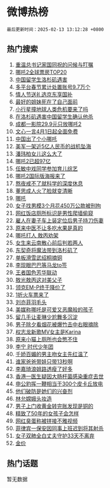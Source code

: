 # 微博热榜

`最后更新时间：2025-02-13 13:12:28 +0800`

## 热门搜索

1. [重温总书记家国同祝的问候与叮嘱](https://m.weibo.cn/search?containerid=100103type%3D1%26t%3D10%26q%3D%23%E9%87%8D%E6%B8%A9%E6%80%BB%E4%B9%A6%E8%AE%B0%E5%AE%B6%E5%9B%BD%E5%90%8C%E7%A5%9D%E7%9A%84%E9%97%AE%E5%80%99%E4%B8%8E%E5%8F%AE%E5%98%B1%23&stream_entry_id=51&isnewpage=1&extparam=seat%3D1%26filter_type%3Drealtimehot%26stream_entry_id%3D51%26c_type%3D51%26pos%3D0%26cate%3D10103%26q%3D%2523%25E9%2587%258D%25E6%25B8%25A9%25E6%2580%25BB%25E4%25B9%25A6%25E8%25AE%25B0%25E5%25AE%25B6%25E5%259B%25BD%25E5%2590%258C%25E7%25A5%259D%25E7%259A%2584%25E9%2597%25AE%25E5%2580%2599%25E4%25B8%258E%25E5%258F%25AE%25E5%2598%25B1%2523%26dgr%3D0%26display_time%3D1739423546%26pre_seqid%3D17394235469560229126958)
1. [哪吒2全球票房TOP20](https://m.weibo.cn/search?containerid=100103type%3D1%26t%3D10%26q%3D%23%E5%93%AA%E5%90%922%E5%85%A8%E7%90%83%E7%A5%A8%E6%88%BFTOP20%23&stream_entry_id=31&isnewpage=1&extparam=seat%3D1%26lcate%3D5001%26band_rank%3D1%26q%3D%2523%25E5%2593%25AA%25E5%2590%25922%25E5%2585%25A8%25E7%2590%2583%25E7%25A5%25A8%25E6%2588%25BFTOP20%2523%26dgr%3D0%26filter_type%3Drealtimehot%26c_type%3D31%26stream_entry_id%3D31%26flag%3D2%26cate%3D5001%26pos%3D0%26realpos%3D1%26display_time%3D1739423546%26pre_seqid%3D17394235469560229126958)
1. [中国留学生洛杉矶遇害](https://m.weibo.cn/search?containerid=100103type%3D1%26t%3D10%26q%3D%23%E4%B8%AD%E5%9B%BD%E7%95%99%E5%AD%A6%E7%94%9F%E6%B4%9B%E6%9D%89%E7%9F%B6%E9%81%87%E5%AE%B3%23&stream_entry_id=31&isnewpage=1&extparam=seat%3D1%26lcate%3D5001%26band_rank%3D2%26q%3D%2523%25E4%25B8%25AD%25E5%259B%25BD%25E7%2595%2599%25E5%25AD%25A6%25E7%2594%259F%25E6%25B4%259B%25E6%259D%2589%25E7%259F%25B6%25E9%2581%2587%25E5%25AE%25B3%2523%26dgr%3D0%26filter_type%3Drealtimehot%26c_type%3D31%26stream_entry_id%3D31%26flag%3D0%26cate%3D5001%26pos%3D1%26realpos%3D2%26display_time%3D1739423546%26pre_seqid%3D17394235469560229126958)
1. [多平台春节累计处置账号9.7万个](https://m.weibo.cn/search?containerid=100103type%3D1%26t%3D10%26q%3D%23%E5%A4%9A%E5%B9%B3%E5%8F%B0%E6%98%A5%E8%8A%82%E7%B4%AF%E8%AE%A1%E5%A4%84%E7%BD%AE%E8%B4%A6%E5%8F%B79.7%E4%B8%87%E4%B8%AA%23&stream_entry_id=31&isnewpage=1&extparam=seat%3D1%26lcate%3D5001%26band_rank%3D3%26q%3D%2523%25E5%25A4%259A%25E5%25B9%25B3%25E5%258F%25B0%25E6%2598%25A5%25E8%258A%2582%25E7%25B4%25AF%25E8%25AE%25A1%25E5%25A4%2584%25E7%25BD%25AE%25E8%25B4%25A6%25E5%258F%25B79.7%25E4%25B8%2587%25E4%25B8%25AA%2523%26dgr%3D0%26filter_type%3Drealtimehot%26c_type%3D31%26stream_entry_id%3D31%26flag%3D1%26cate%3D5001%26pos%3D2%26realpos%3D3%26display_time%3D1739423546%26pre_seqid%3D17394235469560229126958)
1. [情人节送礼选京东享国补](https://m.weibo.cn/search?containerid=100103type%3D1%26t%3D10%26q%3D%23%E6%83%85%E4%BA%BA%E8%8A%82%E9%80%81%E7%A4%BC%E9%80%89%E4%BA%AC%E4%B8%9C%E4%BA%AB%E5%9B%BD%E8%A1%A5%23&stream_entry_id=31&isnewpage=1&extparam=seat%3D1%26lcate%3D5001%26band_rank%3D4%26q%3D%2523%25E6%2583%2585%25E4%25BA%25BA%25E8%258A%2582%25E9%2580%2581%25E7%25A4%25BC%25E9%2580%2589%25E4%25BA%25AC%25E4%25B8%259C%25E4%25BA%25AB%25E5%259B%25BD%25E8%25A1%25A5%2523%26pos%3D3%26filter_type%3Drealtimehot%26adid%3D275921%26c_type%3D31%26stream_entry_id%3D31%26topic_ad%3D1%26cate%3D5001%26is_ad_pos%3D1%26dgr%3D0%26display_time%3D1739423546%26pre_seqid%3D17394235469560229126958)
1. [最好的姐妹死在了自己面前](https://m.weibo.cn/search?containerid=100103type%3D1%26t%3D10%26q%3D%E6%9C%80%E5%A5%BD%E7%9A%84%E5%A7%90%E5%A6%B9%E6%AD%BB%E5%9C%A8%E4%BA%86%E8%87%AA%E5%B7%B1%E9%9D%A2%E5%89%8D&stream_entry_id=31&isnewpage=1&extparam=seat%3D1%26lcate%3D5001%26band_rank%3D4%26q%3D%25E6%259C%2580%25E5%25A5%25BD%25E7%259A%2584%25E5%25A7%2590%25E5%25A6%25B9%25E6%25AD%25BB%25E5%259C%25A8%25E4%25BA%2586%25E8%2587%25AA%25E5%25B7%25B1%25E9%259D%25A2%25E5%2589%258D%26dgr%3D0%26filter_type%3Drealtimehot%26c_type%3D31%26stream_entry_id%3D31%26flag%3D1%26cate%3D5001%26pos%3D4%26realpos%3D4%26display_time%3D1739423546%26pre_seqid%3D17394235469560229126958)
1. [小行星撞地球人类危机要来了吗](https://m.weibo.cn/search?containerid=100103type%3D1%26t%3D10%26q%3D%23%E5%B0%8F%E8%A1%8C%E6%98%9F%E6%92%9E%E5%9C%B0%E7%90%83%E4%BA%BA%E7%B1%BB%E5%8D%B1%E6%9C%BA%E8%A6%81%E6%9D%A5%E4%BA%86%E5%90%97%23&stream_entry_id=31&isnewpage=1&extparam=seat%3D1%26lcate%3D5001%26band_rank%3D5%26q%3D%2523%25E5%25B0%258F%25E8%25A1%258C%25E6%2598%259F%25E6%2592%259E%25E5%259C%25B0%25E7%2590%2583%25E4%25BA%25BA%25E7%25B1%25BB%25E5%258D%25B1%25E6%259C%25BA%25E8%25A6%2581%25E6%259D%25A5%25E4%25BA%2586%25E5%2590%2597%2523%26dgr%3D0%26filter_type%3Drealtimehot%26c_type%3D31%26stream_entry_id%3D31%26flag%3D1%26cate%3D5001%26pos%3D5%26realpos%3D5%26display_time%3D1739423546%26pre_seqid%3D17394235469560229126958)
1. [在洛杉矶遇害中国留学生确认他杀](https://m.weibo.cn/search?containerid=100103type%3D1%26t%3D10%26q%3D%23%E5%9C%A8%E6%B4%9B%E6%9D%89%E7%9F%B6%E9%81%87%E5%AE%B3%E4%B8%AD%E5%9B%BD%E7%95%99%E5%AD%A6%E7%94%9F%E7%A1%AE%E8%AE%A4%E4%BB%96%E6%9D%80%23&stream_entry_id=31&isnewpage=1&extparam=seat%3D1%26lcate%3D5001%26band_rank%3D6%26q%3D%2523%25E5%259C%25A8%25E6%25B4%259B%25E6%259D%2589%25E7%259F%25B6%25E9%2581%2587%25E5%25AE%25B3%25E4%25B8%25AD%25E5%259B%25BD%25E7%2595%2599%25E5%25AD%25A6%25E7%2594%259F%25E7%25A1%25AE%25E8%25AE%25A4%25E4%25BB%2596%25E6%259D%2580%2523%26dgr%3D0%26filter_type%3Drealtimehot%26c_type%3D31%26stream_entry_id%3D31%26flag%3D1%26cate%3D5001%26pos%3D6%26realpos%3D6%26display_time%3D1739423546%26pre_seqid%3D17394235469560229126958)
1. [成都一影院29.9元只放哪吒2](https://m.weibo.cn/search?containerid=100103type%3D1%26t%3D10%26q%3D%23%E6%88%90%E9%83%BD%E4%B8%80%E5%BD%B1%E9%99%A229.9%E5%85%83%E5%8F%AA%E6%94%BE%E5%93%AA%E5%90%922%23&stream_entry_id=31&isnewpage=1&extparam=seat%3D1%26lcate%3D5001%26band_rank%3D7%26q%3D%2523%25E6%2588%2590%25E9%2583%25BD%25E4%25B8%2580%25E5%25BD%25B1%25E9%2599%25A229.9%25E5%2585%2583%25E5%258F%25AA%25E6%2594%25BE%25E5%2593%25AA%25E5%2590%25922%2523%26dgr%3D0%26filter_type%3Drealtimehot%26c_type%3D31%26stream_entry_id%3D31%26flag%3D1%26cate%3D5001%26pos%3D7%26realpos%3D7%26display_time%3D1739423546%26pre_seqid%3D17394235469560229126958)
1. [文心一言4月1日起全面免费](https://m.weibo.cn/search?containerid=100103type%3D1%26t%3D10%26q%3D%23%E6%96%87%E5%BF%83%E4%B8%80%E8%A8%804%E6%9C%881%E6%97%A5%E8%B5%B7%E5%85%A8%E9%9D%A2%E5%85%8D%E8%B4%B9%23&stream_entry_id=31&isnewpage=1&extparam=seat%3D1%26lcate%3D5001%26band_rank%3D8%26q%3D%2523%25E6%2596%2587%25E5%25BF%2583%25E4%25B8%2580%25E8%25A8%25804%25E6%259C%25881%25E6%2597%25A5%25E8%25B5%25B7%25E5%2585%25A8%25E9%259D%25A2%25E5%2585%258D%25E8%25B4%25B9%2523%26dgr%3D0%26filter_type%3Drealtimehot%26c_type%3D31%26stream_entry_id%3D31%26flag%3D0%26cate%3D5001%26pos%3D8%26realpos%3D8%26display_time%3D1739423546%26pre_seqid%3D17394235469560229126958)
1. [中国出了个小哪吒](https://m.weibo.cn/search?containerid=100103type%3D1%26t%3D10%26q%3D%23%E4%B8%AD%E5%9B%BD%E5%87%BA%E4%BA%86%E4%B8%AA%E5%B0%8F%E5%93%AA%E5%90%92%23&stream_entry_id=31&isnewpage=1&extparam=seat%3D1%26lcate%3D5001%26band_rank%3D9%26q%3D%2523%25E4%25B8%25AD%25E5%259B%25BD%25E5%2587%25BA%25E4%25BA%2586%25E4%25B8%25AA%25E5%25B0%258F%25E5%2593%25AA%25E5%2590%2592%2523%26dgr%3D0%26filter_type%3Drealtimehot%26c_type%3D31%26stream_entry_id%3D31%26flag%3D1%26cate%3D5001%26pos%3D9%26realpos%3D9%26display_time%3D1739423546%26pre_seqid%3D17394235469560229126958)
1. [美军一架近5亿人民币的战机坠海](https://m.weibo.cn/search?containerid=100103type%3D1%26t%3D10%26q%3D%23%E7%BE%8E%E5%86%9B%E4%B8%80%E6%9E%B6%E8%BF%915%E4%BA%BF%E4%BA%BA%E6%B0%91%E5%B8%81%E7%9A%84%E6%88%98%E6%9C%BA%E5%9D%A0%E6%B5%B7%23&stream_entry_id=31&isnewpage=1&extparam=seat%3D1%26lcate%3D5001%26band_rank%3D10%26q%3D%2523%25E7%25BE%258E%25E5%2586%259B%25E4%25B8%2580%25E6%259E%25B6%25E8%25BF%25915%25E4%25BA%25BF%25E4%25BA%25BA%25E6%25B0%2591%25E5%25B8%2581%25E7%259A%2584%25E6%2588%2598%25E6%259C%25BA%25E5%259D%25A0%25E6%25B5%25B7%2523%26dgr%3D0%26filter_type%3Drealtimehot%26c_type%3D31%26stream_entry_id%3D31%26flag%3D0%26cate%3D5001%26pos%3D10%26realpos%3D10%26display_time%3D1739423546%26pre_seqid%3D17394235469560229126958)
1. [潘玮柏女儿这么大了](https://m.weibo.cn/search?containerid=100103type%3D1%26t%3D10%26q%3D%23%E6%BD%98%E7%8E%AE%E6%9F%8F%E5%A5%B3%E5%84%BF%E8%BF%99%E4%B9%88%E5%A4%A7%E4%BA%86%23&stream_entry_id=31&isnewpage=1&extparam=seat%3D1%26lcate%3D5001%26band_rank%3D11%26q%3D%2523%25E6%25BD%2598%25E7%258E%25AE%25E6%259F%258F%25E5%25A5%25B3%25E5%2584%25BF%25E8%25BF%2599%25E4%25B9%2588%25E5%25A4%25A7%25E4%25BA%2586%2523%26dgr%3D0%26filter_type%3Drealtimehot%26c_type%3D31%26stream_entry_id%3D31%26flag%3D2%26cate%3D5001%26pos%3D11%26realpos%3D11%26display_time%3D1739423546%26pre_seqid%3D17394235469560229126958)
1. [哪吒2已超97亿](https://m.weibo.cn/search?containerid=100103type%3D1%26t%3D10%26q%3D%23%E5%93%AA%E5%90%922%E5%B7%B2%E8%B6%8597%E4%BA%BF%23&stream_entry_id=31&isnewpage=1&extparam=seat%3D1%26lcate%3D5001%26band_rank%3D12%26q%3D%2523%25E5%2593%25AA%25E5%2590%25922%25E5%25B7%25B2%25E8%25B6%258597%25E4%25BA%25BF%2523%26dgr%3D0%26filter_type%3Drealtimehot%26c_type%3D31%26stream_entry_id%3D31%26flag%3D0%26cate%3D5001%26pos%3D12%26realpos%3D12%26display_time%3D1739423546%26pre_seqid%3D17394235469560229126958)
1. [任敏中戏同学参加育儿综艺](https://m.weibo.cn/search?containerid=100103type%3D1%26t%3D10%26q%3D%E4%BB%BB%E6%95%8F%E4%B8%AD%E6%88%8F%E5%90%8C%E5%AD%A6%E5%8F%82%E5%8A%A0%E8%82%B2%E5%84%BF%E7%BB%BC%E8%89%BA&stream_entry_id=31&isnewpage=1&extparam=seat%3D1%26lcate%3D5001%26band_rank%3D13%26q%3D%25E4%25BB%25BB%25E6%2595%258F%25E4%25B8%25AD%25E6%2588%258F%25E5%2590%258C%25E5%25AD%25A6%25E5%258F%2582%25E5%258A%25A0%25E8%2582%25B2%25E5%2584%25BF%25E7%25BB%25BC%25E8%2589%25BA%26dgr%3D0%26filter_type%3Drealtimehot%26c_type%3D31%26stream_entry_id%3D31%26flag%3D0%26cate%3D5001%26pos%3D13%26realpos%3D13%26display_time%3D1739423546%26pre_seqid%3D17394235469560229126958)
1. [哪吒2国际版海报来了](https://m.weibo.cn/search?containerid=100103type%3D1%26t%3D10%26q%3D%23%E5%93%AA%E5%90%922%E5%9B%BD%E9%99%85%E7%89%88%E6%B5%B7%E6%8A%A5%E6%9D%A5%E4%BA%86%23&stream_entry_id=31&isnewpage=1&extparam=seat%3D1%26lcate%3D5001%26band_rank%3D14%26q%3D%2523%25E5%2593%25AA%25E5%2590%25922%25E5%259B%25BD%25E9%2599%2585%25E7%2589%2588%25E6%25B5%25B7%25E6%258A%25A5%25E6%259D%25A5%25E4%25BA%2586%2523%26dgr%3D0%26filter_type%3Drealtimehot%26c_type%3D31%26stream_entry_id%3D31%26flag%3D0%26cate%3D5001%26pos%3D14%26realpos%3D14%26display_time%3D1739423546%26pre_seqid%3D17394235469560229126958)
1. [熬夜戒不了就科学的深度休息](https://m.weibo.cn/search?containerid=100103type%3D1%26t%3D10%26q%3D%23%E7%86%AC%E5%A4%9C%E6%88%92%E4%B8%8D%E4%BA%86%E5%B0%B1%E7%A7%91%E5%AD%A6%E7%9A%84%E6%B7%B1%E5%BA%A6%E4%BC%91%E6%81%AF%23&stream_entry_id=31&isnewpage=1&extparam=seat%3D1%26lcate%3D5001%26band_rank%3D15%26q%3D%2523%25E7%2586%25AC%25E5%25A4%259C%25E6%2588%2592%25E4%25B8%258D%25E4%25BA%2586%25E5%25B0%25B1%25E7%25A7%2591%25E5%25AD%25A6%25E7%259A%2584%25E6%25B7%25B1%25E5%25BA%25A6%25E4%25BC%2591%25E6%2581%25AF%2523%26dgr%3D0%26filter_type%3Drealtimehot%26c_type%3D31%26stream_entry_id%3D31%26flag%3D1%26cate%3D5001%26pos%3D15%26realpos%3D15%26display_time%3D1739423546%26pre_seqid%3D17394235469560229126958)
1. [董思成人火了脸就变清晰](https://m.weibo.cn/search?containerid=100103type%3D1%26t%3D10%26q%3D%23%E8%91%A3%E6%80%9D%E6%88%90%E4%BA%BA%E7%81%AB%E4%BA%86%E8%84%B8%E5%B0%B1%E5%8F%98%E6%B8%85%E6%99%B0%23&stream_entry_id=31&isnewpage=1&extparam=seat%3D1%26lcate%3D5001%26band_rank%3D16%26q%3D%2523%25E8%2591%25A3%25E6%2580%259D%25E6%2588%2590%25E4%25BA%25BA%25E7%2581%25AB%25E4%25BA%2586%25E8%2584%25B8%25E5%25B0%25B1%25E5%258F%2598%25E6%25B8%2585%25E6%2599%25B0%2523%26dgr%3D0%26filter_type%3Drealtimehot%26c_type%3D31%26stream_entry_id%3D31%26flag%3D1%26cate%3D5001%26pos%3D16%26realpos%3D16%26display_time%3D1739423546%26pre_seqid%3D17394235469560229126958)
1. [哪吒](https://m.weibo.cn/search?containerid=100103type%3D1%26t%3D10%26q%3D%E5%93%AA%E5%90%92&stream_entry_id=31&isnewpage=1&extparam=seat%3D1%26lcate%3D5001%26band_rank%3D17%26q%3D%25E5%2593%25AA%25E5%2590%2592%26dgr%3D0%26filter_type%3Drealtimehot%26c_type%3D31%26stream_entry_id%3D31%26flag%3D0%26cate%3D5001%26pos%3D17%26realpos%3D17%26display_time%3D1739423546%26pre_seqid%3D17394235469560229126958)
1. [女子找男模3个月花450万公款被刑拘](https://m.weibo.cn/search?containerid=100103type%3D1%26t%3D10%26q%3D%23%E5%A5%B3%E5%AD%90%E6%89%BE%E7%94%B7%E6%A8%A13%E4%B8%AA%E6%9C%88%E8%8A%B1450%E4%B8%87%E5%85%AC%E6%AC%BE%E8%A2%AB%E5%88%91%E6%8B%98%23&stream_entry_id=31&isnewpage=1&extparam=seat%3D1%26lcate%3D5001%26band_rank%3D18%26q%3D%2523%25E5%25A5%25B3%25E5%25AD%2590%25E6%2589%25BE%25E7%2594%25B7%25E6%25A8%25A13%25E4%25B8%25AA%25E6%259C%2588%25E8%258A%25B1450%25E4%25B8%2587%25E5%2585%25AC%25E6%25AC%25BE%25E8%25A2%25AB%25E5%2588%2591%25E6%258B%2598%2523%26dgr%3D0%26filter_type%3Drealtimehot%26c_type%3D31%26stream_entry_id%3D31%26flag%3D0%26cate%3D5001%26pos%3D18%26realpos%3D18%26display_time%3D1739423546%26pre_seqid%3D17394235469560229126958)
1. [网红饭店厕所标识是男性爬墙偷窥](https://m.weibo.cn/search?containerid=100103type%3D1%26t%3D10%26q%3D%23%E7%BD%91%E7%BA%A2%E9%A5%AD%E5%BA%97%E5%8E%95%E6%89%80%E6%A0%87%E8%AF%86%E6%98%AF%E7%94%B7%E6%80%A7%E7%88%AC%E5%A2%99%E5%81%B7%E7%AA%A5%23&stream_entry_id=31&isnewpage=1&extparam=seat%3D1%26lcate%3D5001%26band_rank%3D19%26q%3D%2523%25E7%25BD%2591%25E7%25BA%25A2%25E9%25A5%25AD%25E5%25BA%2597%25E5%258E%2595%25E6%2589%2580%25E6%25A0%2587%25E8%25AF%2586%25E6%2598%25AF%25E7%2594%25B7%25E6%2580%25A7%25E7%2588%25AC%25E5%25A2%2599%25E5%2581%25B7%25E7%25AA%25A5%2523%26dgr%3D0%26filter_type%3Drealtimehot%26c_type%3D31%26stream_entry_id%3D31%26flag%3D1%26cate%3D5001%26pos%3D19%26realpos%3D19%26display_time%3D1739423546%26pre_seqid%3D17394235469560229126958)
1. [雇人在妻子车上装定位后男子持刀伤妻](https://m.weibo.cn/search?containerid=100103type%3D1%26t%3D10%26q%3D%23%E9%9B%87%E4%BA%BA%E5%9C%A8%E5%A6%BB%E5%AD%90%E8%BD%A6%E4%B8%8A%E8%A3%85%E5%AE%9A%E4%BD%8D%E5%90%8E%E7%94%B7%E5%AD%90%E6%8C%81%E5%88%80%E4%BC%A4%E5%A6%BB%23&stream_entry_id=31&isnewpage=1&extparam=seat%3D1%26lcate%3D5001%26band_rank%3D20%26q%3D%2523%25E9%259B%2587%25E4%25BA%25BA%25E5%259C%25A8%25E5%25A6%25BB%25E5%25AD%2590%25E8%25BD%25A6%25E4%25B8%258A%25E8%25A3%2585%25E5%25AE%259A%25E4%25BD%258D%25E5%2590%258E%25E7%2594%25B7%25E5%25AD%2590%25E6%258C%2581%25E5%2588%2580%25E4%25BC%25A4%25E5%25A6%25BB%2523%26dgr%3D0%26filter_type%3Drealtimehot%26c_type%3D31%26stream_entry_id%3D31%26flag%3D1%26cate%3D5001%26pos%3D20%26realpos%3D20%26display_time%3D1739423546%26pre_seqid%3D17394235469560229126958)
1. [原来中医不让多吃水果是真的](https://m.weibo.cn/search?containerid=100103type%3D1%26t%3D10%26q%3D%23%E5%8E%9F%E6%9D%A5%E4%B8%AD%E5%8C%BB%E4%B8%8D%E8%AE%A9%E5%A4%9A%E5%90%83%E6%B0%B4%E6%9E%9C%E6%98%AF%E7%9C%9F%E7%9A%84%23&stream_entry_id=31&isnewpage=1&extparam=seat%3D1%26lcate%3D5001%26band_rank%3D21%26q%3D%2523%25E5%258E%259F%25E6%259D%25A5%25E4%25B8%25AD%25E5%258C%25BB%25E4%25B8%258D%25E8%25AE%25A9%25E5%25A4%259A%25E5%2590%2583%25E6%25B0%25B4%25E6%259E%259C%25E6%2598%25AF%25E7%259C%259F%25E7%259A%2584%2523%26dgr%3D0%26filter_type%3Drealtimehot%26c_type%3D31%26stream_entry_id%3D31%26flag%3D0%26cate%3D5001%26pos%3D21%26realpos%3D21%26display_time%3D1739423546%26pre_seqid%3D17394235469560229126958)
1. [哪吒打人 敖丙劝架](https://m.weibo.cn/search?containerid=100103type%3D1%26t%3D10%26q%3D%E5%93%AA%E5%90%92%E6%89%93%E4%BA%BA+%E6%95%96%E4%B8%99%E5%8A%9D%E6%9E%B6&stream_entry_id=31&isnewpage=1&extparam=seat%3D1%26lcate%3D5001%26band_rank%3D22%26q%3D%25E5%2593%25AA%25E5%2590%2592%25E6%2589%2593%25E4%25BA%25BA%2520%25E6%2595%2596%25E4%25B8%2599%25E5%258A%259D%25E6%259E%25B6%26dgr%3D0%26filter_type%3Drealtimehot%26c_type%3D31%26stream_entry_id%3D31%26flag%3D0%26cate%3D5001%26pos%3D22%26realpos%3D22%26display_time%3D1739423546%26pre_seqid%3D17394235469560229126958)
1. [女生来云南散心前后判若两人](https://m.weibo.cn/search?containerid=100103type%3D1%26t%3D10%26q%3D%23%E5%A5%B3%E7%94%9F%E6%9D%A5%E4%BA%91%E5%8D%97%E6%95%A3%E5%BF%83%E5%89%8D%E5%90%8E%E5%88%A4%E8%8B%A5%E4%B8%A4%E4%BA%BA%23&stream_entry_id=31&isnewpage=1&extparam=seat%3D1%26lcate%3D5001%26band_rank%3D23%26q%3D%2523%25E5%25A5%25B3%25E7%2594%259F%25E6%259D%25A5%25E4%25BA%2591%25E5%258D%2597%25E6%2595%25A3%25E5%25BF%2583%25E5%2589%258D%25E5%2590%258E%25E5%2588%25A4%25E8%258B%25A5%25E4%25B8%25A4%25E4%25BA%25BA%2523%26dgr%3D0%26filter_type%3Drealtimehot%26c_type%3D31%26stream_entry_id%3D31%26flag%3D0%26cate%3D5001%26pos%3D23%26realpos%3D23%26display_time%3D1739423546%26pre_seqid%3D17394235469560229126958)
1. [东契奇将魔法带到洛杉矶了](https://m.weibo.cn/search?containerid=100103type%3D1%26t%3D10%26q%3D%23%E4%B8%9C%E5%A5%91%E5%A5%87%E5%B0%86%E9%AD%94%E6%B3%95%E5%B8%A6%E5%88%B0%E6%B4%9B%E6%9D%89%E7%9F%B6%E4%BA%86%23&stream_entry_id=31&isnewpage=1&extparam=seat%3D1%26lcate%3D5001%26band_rank%3D24%26q%3D%2523%25E4%25B8%259C%25E5%25A5%2591%25E5%25A5%2587%25E5%25B0%2586%25E9%25AD%2594%25E6%25B3%2595%25E5%25B8%25A6%25E5%2588%25B0%25E6%25B4%259B%25E6%259D%2589%25E7%259F%25B6%25E4%25BA%2586%2523%26dgr%3D0%26filter_type%3Drealtimehot%26c_type%3D31%26stream_entry_id%3D31%26flag%3D1%26cate%3D5001%26pos%3D24%26realpos%3D24%26display_time%3D1739423546%26pre_seqid%3D17394235469560229126958)
1. [单板滑雪武绍桐摘铜](https://m.weibo.cn/search?containerid=100103type%3D1%26t%3D10%26q%3D%E5%8D%95%E6%9D%BF%E6%BB%91%E9%9B%AA%E6%AD%A6%E7%BB%8D%E6%A1%90%E6%91%98%E9%93%9C&stream_entry_id=31&isnewpage=1&extparam=seat%3D1%26lcate%3D5001%26band_rank%3D25%26q%3D%25E5%258D%2595%25E6%259D%25BF%25E6%25BB%2591%25E9%259B%25AA%25E6%25AD%25A6%25E7%25BB%258D%25E6%25A1%2590%25E6%2591%2598%25E9%2593%259C%26dgr%3D0%26filter_type%3Drealtimehot%26c_type%3D31%26stream_entry_id%3D31%26flag%3D1%26cate%3D5001%26pos%3D25%26realpos%3D25%26display_time%3D1739423546%26pre_seqid%3D17394235469560229126958)
1. [李现眼巴巴等马龙to签](https://m.weibo.cn/search?containerid=100103type%3D1%26t%3D10%26q%3D%23%E6%9D%8E%E7%8E%B0%E7%9C%BC%E5%B7%B4%E5%B7%B4%E7%AD%89%E9%A9%AC%E9%BE%99to%E7%AD%BE%23&stream_entry_id=31&isnewpage=1&extparam=seat%3D1%26lcate%3D5001%26band_rank%3D26%26q%3D%2523%25E6%259D%258E%25E7%258E%25B0%25E7%259C%25BC%25E5%25B7%25B4%25E5%25B7%25B4%25E7%25AD%2589%25E9%25A9%25AC%25E9%25BE%2599to%25E7%25AD%25BE%2523%26dgr%3D0%26filter_type%3Drealtimehot%26c_type%3D31%26stream_entry_id%3D31%26flag%3D1%26cate%3D5001%26pos%3D26%26realpos%3D26%26display_time%3D1739423546%26pre_seqid%3D17394235469560229126958)
1. [王者国色芳华联动](https://m.weibo.cn/search?containerid=100103type%3D1%26t%3D10%26q%3D%23%E7%8E%8B%E8%80%85%E5%9B%BD%E8%89%B2%E8%8A%B3%E5%8D%8E%E8%81%94%E5%8A%A8%23&stream_entry_id=31&isnewpage=1&extparam=seat%3D1%26lcate%3D5001%26band_rank%3D27%26q%3D%2523%25E7%258E%258B%25E8%2580%2585%25E5%259B%25BD%25E8%2589%25B2%25E8%258A%25B3%25E5%258D%258E%25E8%2581%2594%25E5%258A%25A8%2523%26dgr%3D0%26filter_type%3Drealtimehot%26c_type%3D31%26stream_entry_id%3D31%26flag%3D1%26cate%3D5001%26pos%3D27%26realpos%3D27%26display_time%3D1739423546%26pre_seqid%3D17394235469560229126958)
1. [敖光敖丙这对美父子](https://m.weibo.cn/search?containerid=100103type%3D1%26t%3D10%26q%3D%E6%95%96%E5%85%89%E6%95%96%E4%B8%99%E8%BF%99%E5%AF%B9%E7%BE%8E%E7%88%B6%E5%AD%90&stream_entry_id=31&isnewpage=1&extparam=seat%3D1%26lcate%3D5001%26band_rank%3D28%26q%3D%25E6%2595%2596%25E5%2585%2589%25E6%2595%2596%25E4%25B8%2599%25E8%25BF%2599%25E5%25AF%25B9%25E7%25BE%258E%25E7%2588%25B6%25E5%25AD%2590%26dgr%3D0%26filter_type%3Drealtimehot%26c_type%3D31%26stream_entry_id%3D31%26flag%3D1%26cate%3D5001%26pos%3D28%26realpos%3D28%26display_time%3D1739423546%26pre_seqid%3D17394235469560229126958)
1. [领克EM-P终于降价了](https://m.weibo.cn/search?containerid=100103type%3D1%26t%3D10%26q%3D%23%E9%A2%86%E5%85%8BEM-P%E7%BB%88%E4%BA%8E%E9%99%8D%E4%BB%B7%E4%BA%86%23&stream_entry_id=31&isnewpage=1&extparam=seat%3D1%26lcate%3D5001%26band_rank%3D29%26q%3D%2523%25E9%25A2%2586%25E5%2585%258BEM-P%25E7%25BB%2588%25E4%25BA%258E%25E9%2599%258D%25E4%25BB%25B7%25E4%25BA%2586%2523%26dgr%3D0%26filter_type%3Drealtimehot%26adid%3D275967%26c_type%3D31%26pos%3D29%26flag%3D1%26cate%3D5001%26stream_entry_id%3D31%26realpos%3D29%26display_time%3D1739423546%26pre_seqid%3D17394235469560229126958)
1. [1折火车票来了](https://m.weibo.cn/search?containerid=100103type%3D1%26t%3D10%26q%3D%231%E6%8A%98%E7%81%AB%E8%BD%A6%E7%A5%A8%E6%9D%A5%E4%BA%86%23&stream_entry_id=31&isnewpage=1&extparam=seat%3D1%26lcate%3D5001%26band_rank%3D30%26q%3D%25231%25E6%258A%2598%25E7%2581%25AB%25E8%25BD%25A6%25E7%25A5%25A8%25E6%259D%25A5%25E4%25BA%2586%2523%26dgr%3D0%26filter_type%3Drealtimehot%26c_type%3D31%26stream_entry_id%3D31%26flag%3D0%26cate%3D5001%26pos%3D30%26realpos%3D30%26display_time%3D1739423546%26pre_seqid%3D17394235469560229126958)
1. [刘亦菲羽毛头](https://m.weibo.cn/search?containerid=100103type%3D1%26t%3D10%26q%3D%23%E5%88%98%E4%BA%A6%E8%8F%B2%E7%BE%BD%E6%AF%9B%E5%A4%B4%23&stream_entry_id=31&isnewpage=1&extparam=seat%3D1%26lcate%3D5001%26band_rank%3D31%26q%3D%2523%25E5%2588%2598%25E4%25BA%25A6%25E8%258F%25B2%25E7%25BE%25BD%25E6%25AF%259B%25E5%25A4%25B4%2523%26dgr%3D0%26filter_type%3Drealtimehot%26c_type%3D31%26stream_entry_id%3D31%26flag%3D1%26cate%3D5001%26pos%3D31%26realpos%3D31%26display_time%3D1739423546%26pre_seqid%3D17394235469560229126958)
1. [美媒称哪吒是可爱又恶魔般的孩子](https://m.weibo.cn/search?containerid=100103type%3D1%26t%3D10%26q%3D%23%E7%BE%8E%E5%AA%92%E7%A7%B0%E5%93%AA%E5%90%92%E6%98%AF%E5%8F%AF%E7%88%B1%E5%8F%88%E6%81%B6%E9%AD%94%E8%88%AC%E7%9A%84%E5%AD%A9%E5%AD%90%23&stream_entry_id=31&isnewpage=1&extparam=seat%3D1%26lcate%3D5001%26band_rank%3D32%26q%3D%2523%25E7%25BE%258E%25E5%25AA%2592%25E7%25A7%25B0%25E5%2593%25AA%25E5%2590%2592%25E6%2598%25AF%25E5%258F%25AF%25E7%2588%25B1%25E5%258F%2588%25E6%2581%25B6%25E9%25AD%2594%25E8%2588%25AC%25E7%259A%2584%25E5%25AD%25A9%25E5%25AD%2590%2523%26dgr%3D0%26filter_type%3Drealtimehot%26c_type%3D31%26stream_entry_id%3D31%26flag%3D1%26cate%3D5001%26pos%3D32%26realpos%3D32%26display_time%3D1739423546%26pre_seqid%3D17394235469560229126958)
1. [留几手让麦琳少尬舞多沉淀](https://m.weibo.cn/search?containerid=100103type%3D1%26t%3D10%26q%3D%23%E7%95%99%E5%87%A0%E6%89%8B%E8%AE%A9%E9%BA%A6%E7%90%B3%E5%B0%91%E5%B0%AC%E8%88%9E%E5%A4%9A%E6%B2%89%E6%B7%80%23&stream_entry_id=31&isnewpage=1&extparam=seat%3D1%26lcate%3D5001%26band_rank%3D33%26q%3D%2523%25E7%2595%2599%25E5%2587%25A0%25E6%2589%258B%25E8%25AE%25A9%25E9%25BA%25A6%25E7%2590%25B3%25E5%25B0%2591%25E5%25B0%25AC%25E8%2588%259E%25E5%25A4%259A%25E6%25B2%2589%25E6%25B7%2580%2523%26dgr%3D0%26filter_type%3Drealtimehot%26c_type%3D31%26stream_entry_id%3D31%26flag%3D1%26cate%3D5001%26pos%3D33%26realpos%3D33%26display_time%3D1739423546%26pre_seqid%3D17394235469560229126958)
1. [男子除夕看烟花被爆竹击中右眼摘除](https://m.weibo.cn/search?containerid=100103type%3D1%26t%3D10%26q%3D%23%E7%94%B7%E5%AD%90%E9%99%A4%E5%A4%95%E7%9C%8B%E7%83%9F%E8%8A%B1%E8%A2%AB%E7%88%86%E7%AB%B9%E5%87%BB%E4%B8%AD%E5%8F%B3%E7%9C%BC%E6%91%98%E9%99%A4%23&stream_entry_id=31&isnewpage=1&extparam=seat%3D1%26lcate%3D5001%26band_rank%3D34%26q%3D%2523%25E7%2594%25B7%25E5%25AD%2590%25E9%2599%25A4%25E5%25A4%2595%25E7%259C%258B%25E7%2583%259F%25E8%258A%25B1%25E8%25A2%25AB%25E7%2588%2586%25E7%25AB%25B9%25E5%2587%25BB%25E4%25B8%25AD%25E5%258F%25B3%25E7%259C%25BC%25E6%2591%2598%25E9%2599%25A4%2523%26dgr%3D0%26filter_type%3Drealtimehot%26c_type%3D31%26stream_entry_id%3D31%26flag%3D0%26cate%3D5001%26pos%3D34%26realpos%3D34%26display_time%3D1739423546%26pre_seqid%3D17394235469560229126958)
1. [权志龙新歌MV女主是Karina](https://m.weibo.cn/search?containerid=100103type%3D1%26t%3D10%26q%3D%23%E6%9D%83%E5%BF%97%E9%BE%99%E6%96%B0%E6%AD%8CMV%E5%A5%B3%E4%B8%BB%E6%98%AFKarina%23&stream_entry_id=31&isnewpage=1&extparam=seat%3D1%26lcate%3D5001%26band_rank%3D35%26q%3D%2523%25E6%259D%2583%25E5%25BF%2597%25E9%25BE%2599%25E6%2596%25B0%25E6%25AD%258CMV%25E5%25A5%25B3%25E4%25B8%25BB%25E6%2598%25AFKarina%2523%26dgr%3D0%26filter_type%3Drealtimehot%26c_type%3D31%26stream_entry_id%3D31%26flag%3D1%26cate%3D5001%26pos%3D35%26realpos%3D35%26display_time%3D1739423546%26pre_seqid%3D17394235469560229126958)
1. [原来小猫上厕所也会憋不住](https://m.weibo.cn/search?containerid=100103type%3D1%26t%3D10%26q%3D%E5%8E%9F%E6%9D%A5%E5%B0%8F%E7%8C%AB%E4%B8%8A%E5%8E%95%E6%89%80%E4%B9%9F%E4%BC%9A%E6%86%8B%E4%B8%8D%E4%BD%8F&stream_entry_id=31&isnewpage=1&extparam=seat%3D1%26lcate%3D5001%26band_rank%3D36%26q%3D%25E5%258E%259F%25E6%259D%25A5%25E5%25B0%258F%25E7%258C%25AB%25E4%25B8%258A%25E5%258E%2595%25E6%2589%2580%25E4%25B9%259F%25E4%25BC%259A%25E6%2586%258B%25E4%25B8%258D%25E4%25BD%258F%26dgr%3D0%26filter_type%3Drealtimehot%26c_type%3D31%26stream_entry_id%3D31%26flag%3D1%26cate%3D5001%26pos%3D36%26realpos%3D36%26display_time%3D1739423546%26pre_seqid%3D17394235469560229126958)
1. [李宁 时代少年团](https://m.weibo.cn/search?containerid=100103type%3D1%26t%3D10%26q%3D%E6%9D%8E%E5%AE%81+%E6%97%B6%E4%BB%A3%E5%B0%91%E5%B9%B4%E5%9B%A2&stream_entry_id=31&isnewpage=1&extparam=seat%3D1%26lcate%3D5001%26band_rank%3D37%26q%3D%25E6%259D%258E%25E5%25AE%2581%2520%25E6%2597%25B6%25E4%25BB%25A3%25E5%25B0%2591%25E5%25B9%25B4%25E5%259B%25A2%26dgr%3D0%26filter_type%3Drealtimehot%26c_type%3D31%26stream_entry_id%3D31%26flag%3D1%26cate%3D5001%26pos%3D37%26realpos%3D37%26display_time%3D1739423546%26pre_seqid%3D17394235469560229126958)
1. [千娇百媚的男主吻女主先红温了](https://m.weibo.cn/search?containerid=100103type%3D1%26t%3D10%26q%3D%E5%8D%83%E5%A8%87%E7%99%BE%E5%AA%9A%E7%9A%84%E7%94%B7%E4%B8%BB%E5%90%BB%E5%A5%B3%E4%B8%BB%E5%85%88%E7%BA%A2%E6%B8%A9%E4%BA%86&stream_entry_id=31&isnewpage=1&extparam=seat%3D1%26lcate%3D5001%26band_rank%3D38%26q%3D%25E5%258D%2583%25E5%25A8%2587%25E7%2599%25BE%25E5%25AA%259A%25E7%259A%2584%25E7%2594%25B7%25E4%25B8%25BB%25E5%2590%25BB%25E5%25A5%25B3%25E4%25B8%25BB%25E5%2585%2588%25E7%25BA%25A2%25E6%25B8%25A9%25E4%25BA%2586%26dgr%3D0%26filter_type%3Drealtimehot%26c_type%3D31%26stream_entry_id%3D31%26flag%3D1%26cate%3D5001%26pos%3D38%26realpos%3D38%26display_time%3D1739423546%26pre_seqid%3D17394235469560229126958)
1. [谁家爸爸带娃只带13秒啊](https://m.weibo.cn/search?containerid=100103type%3D1%26t%3D10%26q%3D%E8%B0%81%E5%AE%B6%E7%88%B8%E7%88%B8%E5%B8%A6%E5%A8%83%E5%8F%AA%E5%B8%A613%E7%A7%92%E5%95%8A&stream_entry_id=31&isnewpage=1&extparam=seat%3D1%26lcate%3D5001%26band_rank%3D39%26q%3D%25E8%25B0%2581%25E5%25AE%25B6%25E7%2588%25B8%25E7%2588%25B8%25E5%25B8%25A6%25E5%25A8%2583%25E5%258F%25AA%25E5%25B8%25A613%25E7%25A7%2592%25E5%2595%258A%26dgr%3D0%26filter_type%3Drealtimehot%26c_type%3D31%26stream_entry_id%3D31%26flag%3D1%26cate%3D5001%26pos%3D39%26realpos%3D39%26display_time%3D1739423546%26pre_seqid%3D17394235469560229126958)
1. [李嘉琦浪姐路透瘦了好多](https://m.weibo.cn/search?containerid=100103type%3D1%26t%3D10%26q%3D%E6%9D%8E%E5%98%89%E7%90%A6%E6%B5%AA%E5%A7%90%E8%B7%AF%E9%80%8F%E7%98%A6%E4%BA%86%E5%A5%BD%E5%A4%9A&stream_entry_id=31&isnewpage=1&extparam=seat%3D1%26lcate%3D5001%26band_rank%3D40%26q%3D%25E6%259D%258E%25E5%2598%2589%25E7%2590%25A6%25E6%25B5%25AA%25E5%25A7%2590%25E8%25B7%25AF%25E9%2580%258F%25E7%2598%25A6%25E4%25BA%2586%25E5%25A5%25BD%25E5%25A4%259A%26dgr%3D0%26filter_type%3Drealtimehot%26c_type%3D31%26stream_entry_id%3D31%26flag%3D0%26cate%3D5001%26pos%3D40%26realpos%3D40%26display_time%3D1739423546%26pre_seqid%3D17394235469560229126958)
1. [香港一医生疑因大肠杆菌感染重症去世](https://m.weibo.cn/search?containerid=100103type%3D1%26t%3D10%26q%3D%23%E9%A6%99%E6%B8%AF%E4%B8%80%E5%8C%BB%E7%94%9F%E7%96%91%E5%9B%A0%E5%A4%A7%E8%82%A0%E6%9D%86%E8%8F%8C%E6%84%9F%E6%9F%93%E9%87%8D%E7%97%87%E5%8E%BB%E4%B8%96%23&stream_entry_id=31&isnewpage=1&extparam=seat%3D1%26lcate%3D5001%26band_rank%3D41%26q%3D%2523%25E9%25A6%2599%25E6%25B8%25AF%25E4%25B8%2580%25E5%258C%25BB%25E7%2594%259F%25E7%2596%2591%25E5%259B%25A0%25E5%25A4%25A7%25E8%2582%25A0%25E6%259D%2586%25E8%258F%258C%25E6%2584%259F%25E6%259F%2593%25E9%2587%258D%25E7%2597%2587%25E5%258E%25BB%25E4%25B8%2596%2523%26dgr%3D0%26filter_type%3Drealtimehot%26c_type%3D31%26stream_entry_id%3D31%26flag%3D0%26cate%3D5001%26pos%3D41%26realpos%3D41%26display_time%3D1739423546%26pre_seqid%3D17394235469560229126958)
1. [申公豹挥一鞭相当于300个皮卡丘放电](https://m.weibo.cn/search?containerid=100103type%3D1%26t%3D10%26q%3D%23%E7%94%B3%E5%85%AC%E8%B1%B9%E6%8C%A5%E4%B8%80%E9%9E%AD%E7%9B%B8%E5%BD%93%E4%BA%8E300%E4%B8%AA%E7%9A%AE%E5%8D%A1%E4%B8%98%E6%94%BE%E7%94%B5%23&stream_entry_id=31&isnewpage=1&extparam=seat%3D1%26lcate%3D5001%26band_rank%3D42%26q%3D%2523%25E7%2594%25B3%25E5%2585%25AC%25E8%25B1%25B9%25E6%258C%25A5%25E4%25B8%2580%25E9%259E%25AD%25E7%259B%25B8%25E5%25BD%2593%25E4%25BA%258E300%25E4%25B8%25AA%25E7%259A%25AE%25E5%258D%25A1%25E4%25B8%2598%25E6%2594%25BE%25E7%2594%25B5%2523%26dgr%3D0%26filter_type%3Drealtimehot%26c_type%3D31%26stream_entry_id%3D31%26flag%3D0%26cate%3D5001%26pos%3D42%26realpos%3D42%26display_time%3D1739423546%26pre_seqid%3D17394235469560229126958)
1. [他们破防是她们的兴奋剂](https://m.weibo.cn/search?containerid=100103type%3D1%26t%3D10%26q%3D%E4%BB%96%E4%BB%AC%E7%A0%B4%E9%98%B2%E6%98%AF%E5%A5%B9%E4%BB%AC%E7%9A%84%E5%85%B4%E5%A5%8B%E5%89%82&stream_entry_id=31&isnewpage=1&extparam=seat%3D1%26lcate%3D5001%26band_rank%3D43%26q%3D%25E4%25BB%2596%25E4%25BB%25AC%25E7%25A0%25B4%25E9%2598%25B2%25E6%2598%25AF%25E5%25A5%25B9%25E4%25BB%25AC%25E7%259A%2584%25E5%2585%25B4%25E5%25A5%258B%25E5%2589%2582%26dgr%3D0%26filter_type%3Drealtimehot%26c_type%3D31%26stream_entry_id%3D31%26flag%3D1%26cate%3D5001%26pos%3D43%26realpos%3D43%26display_time%3D1739423546%26pre_seqid%3D17394235469560229126958)
1. [林允嫦娥头妆造](https://m.weibo.cn/search?containerid=100103type%3D1%26t%3D10%26q%3D%E6%9E%97%E5%85%81%E5%AB%A6%E5%A8%A5%E5%A4%B4%E5%A6%86%E9%80%A0&stream_entry_id=31&isnewpage=1&extparam=seat%3D1%26lcate%3D5001%26band_rank%3D44%26q%3D%25E6%259E%2597%25E5%2585%2581%25E5%25AB%25A6%25E5%25A8%25A5%25E5%25A4%25B4%25E5%25A6%2586%25E9%2580%25A0%26dgr%3D0%26filter_type%3Drealtimehot%26c_type%3D31%26stream_entry_id%3D31%26flag%3D1%26cate%3D5001%26pos%3D44%26realpos%3D44%26display_time%3D1739423546%26pre_seqid%3D17394235469560229126958)
1. [男子上门收黄金转完账发现是铜的](https://m.weibo.cn/search?containerid=100103type%3D1%26t%3D10%26q%3D%23%E7%94%B7%E5%AD%90%E4%B8%8A%E9%97%A8%E6%94%B6%E9%BB%84%E9%87%91%E8%BD%AC%E5%AE%8C%E8%B4%A6%E5%8F%91%E7%8E%B0%E6%98%AF%E9%93%9C%E7%9A%84%23&stream_entry_id=31&isnewpage=1&extparam=seat%3D1%26lcate%3D5001%26band_rank%3D45%26q%3D%2523%25E7%2594%25B7%25E5%25AD%2590%25E4%25B8%258A%25E9%2597%25A8%25E6%2594%25B6%25E9%25BB%2584%25E9%2587%2591%25E8%25BD%25AC%25E5%25AE%258C%25E8%25B4%25A6%25E5%258F%2591%25E7%258E%25B0%25E6%2598%25AF%25E9%2593%259C%25E7%259A%2584%2523%26dgr%3D0%26filter_type%3Drealtimehot%26c_type%3D31%26stream_entry_id%3D31%26flag%3D1%26cate%3D5001%26pos%3D45%26realpos%3D45%26display_time%3D1739423546%26pre_seqid%3D17394235469560229126958)
1. [精致了50年的女孩子会怎样](https://m.weibo.cn/search?containerid=100103type%3D1%26t%3D10%26q%3D%23%E7%B2%BE%E8%87%B4%E4%BA%8650%E5%B9%B4%E7%9A%84%E5%A5%B3%E5%AD%A9%E5%AD%90%E4%BC%9A%E6%80%8E%E6%A0%B7%23&stream_entry_id=31&isnewpage=1&extparam=seat%3D1%26lcate%3D5001%26band_rank%3D46%26q%3D%2523%25E7%25B2%25BE%25E8%2587%25B4%25E4%25BA%258650%25E5%25B9%25B4%25E7%259A%2584%25E5%25A5%25B3%25E5%25AD%25A9%25E5%25AD%2590%25E4%25BC%259A%25E6%2580%258E%25E6%25A0%25B7%2523%26dgr%3D0%26filter_type%3Drealtimehot%26c_type%3D31%26stream_entry_id%3D31%26flag%3D0%26cate%3D5001%26pos%3D46%26realpos%3D46%26display_time%3D1739423546%26pre_seqid%3D17394235469560229126958)
1. [网红臭蛋称被拼接不雅视频](https://m.weibo.cn/search?containerid=100103type%3D1%26t%3D10%26q%3D%23%E7%BD%91%E7%BA%A2%E8%87%AD%E8%9B%8B%E7%A7%B0%E8%A2%AB%E6%8B%BC%E6%8E%A5%E4%B8%8D%E9%9B%85%E8%A7%86%E9%A2%91%23&stream_entry_id=31&isnewpage=1&extparam=seat%3D1%26lcate%3D5001%26band_rank%3D47%26q%3D%2523%25E7%25BD%2591%25E7%25BA%25A2%25E8%2587%25AD%25E8%259B%258B%25E7%25A7%25B0%25E8%25A2%25AB%25E6%258B%25BC%25E6%258E%25A5%25E4%25B8%258D%25E9%259B%2585%25E8%25A7%2586%25E9%25A2%2591%2523%26dgr%3D0%26filter_type%3Drealtimehot%26c_type%3D31%26stream_entry_id%3D31%26flag%3D0%26cate%3D5001%26pos%3D47%26realpos%3D47%26display_time%3D1739423546%26pre_seqid%3D17394235469560229126958)
1. [菲律宾一保安因同事上班迟到将其射杀](https://m.weibo.cn/search?containerid=100103type%3D1%26t%3D10%26q%3D%23%E8%8F%B2%E5%BE%8B%E5%AE%BE%E4%B8%80%E4%BF%9D%E5%AE%89%E5%9B%A0%E5%90%8C%E4%BA%8B%E4%B8%8A%E7%8F%AD%E8%BF%9F%E5%88%B0%E5%B0%86%E5%85%B6%E5%B0%84%E6%9D%80%23&stream_entry_id=31&isnewpage=1&extparam=seat%3D1%26lcate%3D5001%26band_rank%3D48%26q%3D%2523%25E8%258F%25B2%25E5%25BE%258B%25E5%25AE%25BE%25E4%25B8%2580%25E4%25BF%259D%25E5%25AE%2589%25E5%259B%25A0%25E5%2590%258C%25E4%25BA%258B%25E4%25B8%258A%25E7%258F%25AD%25E8%25BF%259F%25E5%2588%25B0%25E5%25B0%2586%25E5%2585%25B6%25E5%25B0%2584%25E6%259D%2580%2523%26dgr%3D0%26filter_type%3Drealtimehot%26c_type%3D31%26stream_entry_id%3D31%26flag%3D0%26cate%3D5001%26pos%3D48%26realpos%3D48%26display_time%3D1739423546%26pre_seqid%3D17394235469560229126958)
1. [女子双肺全白丈夫守护33天不离弃](https://m.weibo.cn/search?containerid=100103type%3D1%26t%3D10%26q%3D%23%E5%A5%B3%E5%AD%90%E5%8F%8C%E8%82%BA%E5%85%A8%E7%99%BD%E4%B8%88%E5%A4%AB%E5%AE%88%E6%8A%A433%E5%A4%A9%E4%B8%8D%E7%A6%BB%E5%BC%83%23&stream_entry_id=31&isnewpage=1&extparam=seat%3D1%26lcate%3D5001%26band_rank%3D49%26q%3D%2523%25E5%25A5%25B3%25E5%25AD%2590%25E5%258F%258C%25E8%2582%25BA%25E5%2585%25A8%25E7%2599%25BD%25E4%25B8%2588%25E5%25A4%25AB%25E5%25AE%2588%25E6%258A%25A433%25E5%25A4%25A9%25E4%25B8%258D%25E7%25A6%25BB%25E5%25BC%2583%2523%26dgr%3D0%26filter_type%3Drealtimehot%26c_type%3D31%26stream_entry_id%3D31%26flag%3D0%26cate%3D5001%26pos%3D49%26realpos%3D49%26display_time%3D1739423546%26pre_seqid%3D17394235469560229126958)
1. [金价](https://m.weibo.cn/search?containerid=100103type%3D1%26t%3D10%26q%3D%E9%87%91%E4%BB%B7&stream_entry_id=31&isnewpage=1&extparam=seat%3D1%26lcate%3D5001%26band_rank%3D50%26q%3D%25E9%2587%2591%25E4%25BB%25B7%26dgr%3D0%26filter_type%3Drealtimehot%26c_type%3D31%26stream_entry_id%3D31%26flag%3D1%26cate%3D5001%26pos%3D50%26realpos%3D50%26display_time%3D1739423546%26pre_seqid%3D17394235469560229126958)

## 热门话题

暂无数据
